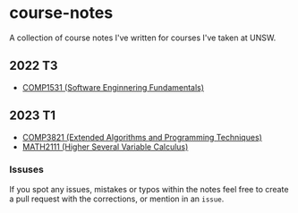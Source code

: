 # course-notes

A collection of course notes I've written for courses I've taken at UNSW.

## 2022 T3

- [COMP1531 (Software Enginnering Fundamentals)](./comp1531/COMP1531.pdf)

## 2023 T1

- [COMP3821 (Extended Algorithms and Programming Techniques)](./comp3821/COMP3821.pdf)
- [MATH2111 (Higher Several Variable Calculus)](./math2111/MATH2111.pdf)

### Issuses

If you spot any issues, mistakes or typos within the notes feel free to create a pull request with the corrections, or mention in an `issue`.
